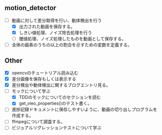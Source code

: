## motion_detector
- [ ] 動画に対して差分取得を行い、動体検出を行う
    - [x] 出力された動画を保存する。
    - [x] しきい値処理、ノイズ除去処理を行う
    - [ ] 閾値処理、ノイズ処理したものを動画として保存する。
- [ ] 全体の画素のうちの以上の割合を示すための変数を定義する。

## Other
- [x] opencvのチュートリアル読み込む
- [x] 差分画像を保存もしくは表示する
- [x] 差分検出や動体検出に関するブログエントリ見る。
- [ ] モックについて学ぶ
    - [x] TDDのモックについてのセクションを読む
    - [x] get_vieo_properties()のテスト書く。
- [ ] 進捗記録ドキュメントに保存しやすいように、動画の切り出しプログラムを作成する。
- [ ] ffmpegについて調査する。
- [ ] ビジュアルリグレッションテストについて学ぶ